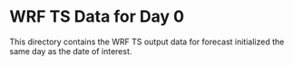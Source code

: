 # WRF TS Data for Day 0

This directory contains the WRF TS output data for forecast initialized the same day as the date of interest.
